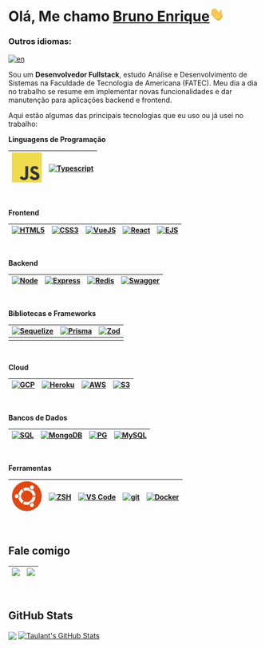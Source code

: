 <h1>Olá, Me chamo <a  href="https://github.com/BrunoEnriqueB">Bruno Enrique</a><a href=""><img  src="https://raw.githubusercontent.com/ABSphreak/ABSphreak/master/gifs/Hi.gif" width="30px"></a></h1>

### Outros idiomas: <br>

[![en](https://img.shields.io/badge/lang-en-red.svg)](https://github.com/BrunoEnriqueB/BrunoEnriqueB/blob/main/README.en.md)

Sou um **Desenvolvedor Fullstack**, estudo Análise e Desenvolvimento de Sistemas na Faculdade de Tecnologia de Americana (FATEC). Meu dia a dia no trabalho se resume em implementar novas funcionalidades e dar manutenção para aplicações backend e frontend.

Aqui estão algumas das principais tecnologias que eu uso ou já usei no trabalho:

**Linguagens de Programação**

| <a href="https://developer.mozilla.org/en-US/docs/Web/JavaScript"><img alt="JS" title="JavaScript" width="60px" src="https://raw.githubusercontent.com/github/explore/master/topics/javascript/javascript.png"></a> | <a href="https://www.typescriptlang.org/"><img title="TS" alt="Typescript" width="60px" src="https://cdn.icon-icons.com/icons2/2107/PNG/512/file_type_typescript_official_icon_130107.png"></a> |
| ------------------------------------------------------------------------------------------------------------------------------------------------------------------------------------------------------------------- | ----------------------------------------------------------------------------------------------------------------------------------------------------------------------------------------------- |

<br>

**Frontend**

| <a href="https://developer.mozilla.org/en-US/docs/Web/HTML/"><img alt="HTML5" title="HTML5" width="60px" src="https://clipartcraft.com/images/html5-logo-web-1.png"></a> | <a href="https://developer.mozilla.org/en-US/docs/Web/CSS"><img title="CSS3" alt="CSS3" width="60px" src="https://www.freepnglogos.com/uploads/html5-logo-png/html5-logo-css-logo-png-transparent-svg-vector-bie-supply-9.png"></a> | <a href="https://vuejs.org/"><img title="VueJS" alt="VueJS" width="60px" src="https://upload.wikimedia.org/wikipedia/commons/thumb/9/95/Vue.js_Logo_2.svg/1200px-Vue.js_Logo_2.svg.png"></a> | <a href="https://react.dev/"><img title="React" alt="React" width="60px" src="https://vectorified.com/images/icon-react-native-24.png"></a> | <a href="https://ejs.co/"><img title="EJS" alt="EJS" width="60px" src="https://nift.dev/images/ejs.png"></a> |
| ------------------------------------------------------------------------------------------------------------------------------------------------------------------------ | ----------------------------------------------------------------------------------------------------------------------------------------------------------------------------------------------------------------------------------- | -------------------------------------------------------------------------------------------------------------------------------------------------------------------------------------------- | ------------------------------------------------------------------------------------------------------------------------------------------- | ------------------------------------------------------------------------------------------------------------ |

<br>

**Backend**

| <a href="https://nodejs.org/en"><img alt="Node" title="Nodejs" width="60px" src="https://download.logo.wine/logo/Node.js/Node.js-Logo.wine.png"></a> | <a href="https://expressjs.com/"><img title="Express" alt="Express" width="60px" src="https://www.mementotech.in/assets/images/icons/express.png"></a> | <a href="https://redis.io/"><img title="Redis" alt="Redis" width="60px" src="https://download.logo.wine/logo/Redis/Redis-Logo.wine.png"></a> | <a href="https://swagger.io/"><img title="Swagger" alt="Swagger" width="60px" src="https://www.torocloud.com/hubfs/Imported_Blog_Media/swagger-logo.png"></a> |
| ---------------------------------------------------------------------------------------------------------------------------------------------------- | ------------------------------------------------------------------------------------------------------------------------------------------------------ | -------------------------------------------------------------------------------------------------------------------------------------------- | ------------------------------------------------------------------------------------------------------------------------------------------------------------- |

<br>

**Bibliotecas e Frameworks**

| <a href="https://sequelize.org/"><img title="Sequelize" alt="Sequelize" width="60px" src="https://icon-icons.com/downloadimage.php?id=146349&root=2415/PNG/512/&file=sequelize_original_wordmark_logo_icon_146349.png"></a> | <a href="https://www.prisma.io/"><img title="Prisma" alt="Prisma" width="60px" src="https://res.cloudinary.com/practicaldev/image/fetch/s--iDkWTEBC--/c_imagga_scale,f_auto,fl_progressive,h_420,q_auto,w_1000/https://dev-to-uploads.s3.amazonaws.com/i/3bzg30pauwbl828gcl84.png"></a> | <a href="https://zod.dev/"><img title="Zod" alt="Zod" width="60px" src="https://miro.medium.com/v2/resize:fit:1200/1*2W1quxolV-_crLyDtbb6Tw.png"></a> |
| --------------------------------------------------------------------------------------------------------------------------------------------------------------------------------------------------------------------------- | --------------------------------------------------------------------------------------------------------------------------------------------------------------------------------------------------------------------------------------------------------------------------------------- | ----------------------------------------------------------------------------------------------------------------------------------------------------- |
|                                                                                                                                                                                                                             |

<br>

**Cloud**

| <a href="https://cloud.google.com/"><img title="Google Cloud Platform" alt="GCP" width="60px" src="https://clipground.com/images/gcp-logo-png-3.png"></a> | <a href="https://www.heroku.com/"><img title="Heroku" alt="Heroku" width="60px" src="https://img.icons8.com/color/48/000000/heroku.png"></a> | <a href="https://aws.amazon.com/"><img title="Amazon Web Services" alt="AWS" width="60px" src="https://www.pngplay.com/wp-content/uploads/3/Amazon-Web-Services-AWS-Logo-Transparent-PNG.png"></a> | <a href="https://aws.amazon.com/s3/"><img title="S3" alt="S3" width="60px" src="https://fathomtech.io/blog/aws-s3-cloudfront/amazon-s3.png"></a> |
| --------------------------------------------------------------------------------------------------------------------------------------------------------- | -------------------------------------------------------------------------------------------------------------------------------------------- | -------------------------------------------------------------------------------------------------------------------------------------------------------------------------------------------------- | ------------------------------------------------------------------------------------------------------------------------------------------------ |

<br>

**Bancos de Dados**

| <a href="https://www.w3schools.com/whatis/whatis_sql.asp"><img title="SQL" alt="SQL" width="60px" src="https://www.freeiconspng.com/uploads/sql-server-icon-png-29.png"></a> | <a href="https://www.mongodb.com/"><img title="MongoDB" alt="MongoDB" width="60px" src="https://branditechture.agency/brand-logos/wp-content/uploads/2022/09/MongoDB-1.png"></a> | <a href="https://www.postgresql.org/"><img title="Postgres" alt="PG" width="60px" src="https://static-00.iconduck.com/assets.00/postgres-icon-995x1024-e1h2435j.png"></a> | <a href="https://www.mysql.com/"><img title="MySQL" alt="MySQL" width="60px" src="https://pngimg.com/uploads/mysql/mysql_PNG23.png"></a> |
| ---------------------------------------------------------------------------------------------------------------------------------------------------------------------------- | -------------------------------------------------------------------------------------------------------------------------------------------------------------------------------- | ------------------------------------------------------------------------------------------------------------------------------------------------------------------------- | ---------------------------------------------------------------------------------------------------------------------------------------- |

<br>

**Ferramentas**

| <a href="https://ubuntu.com/"><img title="Ubuntu" alt="Ubuntu" width="60px" src="https://raw.githubusercontent.com/github/explore/master/topics/ubuntu/ubuntu.png"></a> | <a href="https://github.com/ohmyzsh/ohmyzsh/wiki/Installing-ZSH"><img title="ZSH" alt="ZSH" width="60px" src="https://s3.amazonaws.com/ohmyzsh/oh-my-zsh-logo.png"></a> | <a href="https://code.visualstudio.com/"><img title="VS Code" alt="VS Code" width="60px" src="https://img.icons8.com/fluent/48/000000/visual-studio-code-2019.png"></a> | <a href="https://git-scm.com/"><img title="git" alt="git" width="60px" src="https://cdn.freebiesupply.com/logos/large/2x/git-icon-logo-png-transparent.png"></a> | <a href="https://www.docker.com/"><img title="Docker" alt="Docker" width="60px" src="https://logos-world.net/wp-content/uploads/2021/02/Docker-Symbol.png"></a> |
| ----------------------------------------------------------------------------------------------------------------------------------------------------------------------- | ----------------------------------------------------------------------------------------------------------------------------------------------------------------------- | ----------------------------------------------------------------------------------------------------------------------------------------------------------------------- | ---------------------------------------------------------------------------------------------------------------------------------------------------------------- | --------------------------------------------------------------------------------------------------------------------------------------------------------------- |

<br>

## Fale comigo

| <a href="https://www.linkedin.com/in/bruno-enrique/"><img src="https://cdn2.iconfinder.com/data/icons/social-media-2285/512/1_Linkedin_unofficial_colored_svg-128.png" width="40"></a> | <a href="https://mail.google.com/mail/u/0/?fs=1&to=brunobaronenrique@gmail.com&su=Hello&tf=cm"><img src="https://icon-library.com/images/gmail-icon-svg/gmail-icon-svg-28.jpg" width="40"></a> |
| -------------------------------------------------------------------------------------------------------------------------------------------------------------------------------------- | ---------------------------------------------------------------------------------------------------------------------------------------------------------------------------------------------- |

<br>

## GitHub Stats

<a href="https://github.com/taulantxhakli/taulantxhakli">
 <a href=""><img align="center" src="https://github-readme-stats.vercel.app/api/top-langs/?username=brunoenriqueb&hide=java,html,tex&title_color=ffffff&text_color=c9cacc&icon_color=blueviolet&bg_color=1d1f21&langs_count=3" /></a>
</a>
<a href="https://github.com/taulantxhakli/taulantxhakli">
 <a href=""><img align="center" src="https://github-readme-stats.vercel.app/api?username=brunoenriqueb&show_icons=true&line_height=27&count_private=true&title_color=ffffff&text_color=c9cacc&icon_color=blueviolet&bg_color=1d1f21" alt="Taulant's GitHub Stats" /></a>
</a>

